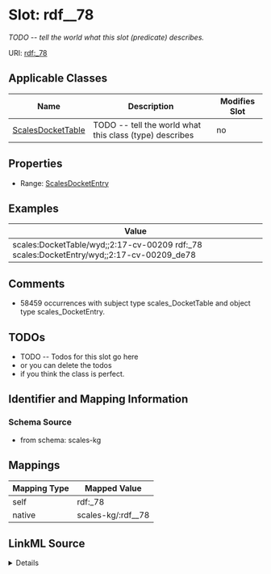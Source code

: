 

# Slot: rdf__78


_TODO -- tell the world what this slot (predicate) describes._





URI: [rdf:_78](http://www.w3.org/1999/02/22-rdf-syntax-ns#_78)



<!-- no inheritance hierarchy -->





## Applicable Classes

| Name | Description | Modifies Slot |
| --- | --- | --- |
| [ScalesDocketTable](../classes/ScalesDocketTable.md) | TODO -- tell the world what this class (type) describes |  no  |







## Properties

* Range: [ScalesDocketEntry](../classes/ScalesDocketEntry.md)






## Examples

| Value |
| --- |
| scales:DocketTable/wyd;;2:17-cv-00209 rdf:_78 scales:DocketEntry/wyd;;2:17-cv-00209_de78 |

## Comments

* 58459 occurrences with subject type scales_DocketTable and object type scales_DocketEntry.

## TODOs

* TODO -- Todos for this slot go here
* or you can delete the todos
* if you think the class is perfect.

## Identifier and Mapping Information







### Schema Source


* from schema: scales-kg




## Mappings

| Mapping Type | Mapped Value |
| ---  | ---  |
| self | rdf:_78 |
| native | scales-kg/:rdf__78 |




## LinkML Source

<details>
```yaml
name: rdf__78
description: TODO -- tell the world what this slot (predicate) describes.
todos:
- TODO -- Todos for this slot go here
- or you can delete the todos
- if you think the class is perfect.
comments:
- 58459 occurrences with subject type scales_DocketTable and object type scales_DocketEntry.
examples:
- value: scales:DocketTable/wyd;;2:17-cv-00209 rdf:_78 scales:DocketEntry/wyd;;2:17-cv-00209_de78
from_schema: scales-kg
rank: 1000
slot_uri: rdf:_78
alias: rdf__78
domain_of:
- scales_DocketTable
range: scales_DocketEntry

```
</details>